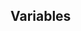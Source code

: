<div class="section">

<div class="titlepage">

<div>

<div>

<span id="variables"></span>Variables
--------------------------------------

</div>

</div>

</div>

</div>
